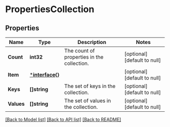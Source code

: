 # PropertiesCollection

## Properties
Name | Type | Description | Notes
------------ | ------------- | ------------- | -------------
**Count** | **int32** | The count of properties in the collection. | [optional] [default to null]
**Item** | [***interface{}**](interface{}.md) |  | [optional] [default to null]
**Keys** | **[]string** | The set of keys in the collection. | [optional] [default to null]
**Values** | **[]string** | The set of values in the collection. | [optional] [default to null]

[[Back to Model list]](../README.md#documentation-for-models) [[Back to API list]](../README.md#documentation-for-api-endpoints) [[Back to README]](../README.md)



